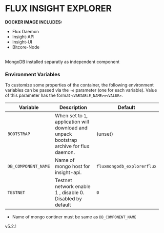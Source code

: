 # FLUX INSIGHT EXPLORER
<b> DOCKER IMAGE INCLUDES: </b>
- Flux Daemon
- Insight-API
- Insight-UI
- Bitcore-Node

<br>MongoDB installed separatly as independent component

### Environment Variables

To customize some properties of the container, the following environment
variables can be passed via the `-e` parameter (one for each variable).  Value
of this parameter has the format `<VARIABLE_NAME>=<VALUE>`.

| Variable       | Description                                  | Default |
|----------------|----------------------------------------------|---------|
|`BOOTSTRAP`| When set to ```1```, application will download and unpack bootstrap archive for flux daemon. | (unset) |
|`DB_COMPONENT_NAME`| Name of mongo host for insight-api. | `fluxmongodb_explorerflux` |
|`TESTNET`| Testnet network enable 1 , disable 0. Disabled by default | `0` |
 - Name of mongo continer must be same as `DB_COMPONENT_NAME`

v5.2.1
